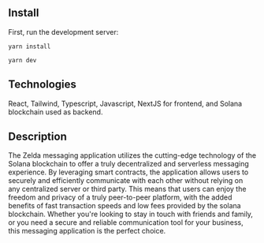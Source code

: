 
## Install

First, run the development server:

```
yarn install

yarn dev
```

## Technologies

React, Tailwind, Typescript, Javascript, NextJS for frontend, and Solana blockchain used as backend.

## Description

The Zelda messaging application utilizes the cutting-edge technology of the Solana blockchain to offer a truly 
                decentralized and serverless messaging experience. By leveraging smart contracts, the application allows users to securely 
                and efficiently communicate with each other without relying on any centralized server or third party. This means that users can 
                enjoy the freedom and privacy of a truly peer-to-peer platform, with the added benefits of fast transaction speeds and low fees provided by the solana blockchain.
                Whether you're looking to stay in touch with friends and family, or you need a secure and reliable communication tool for your business, 
                this messaging application is the perfect choice.
